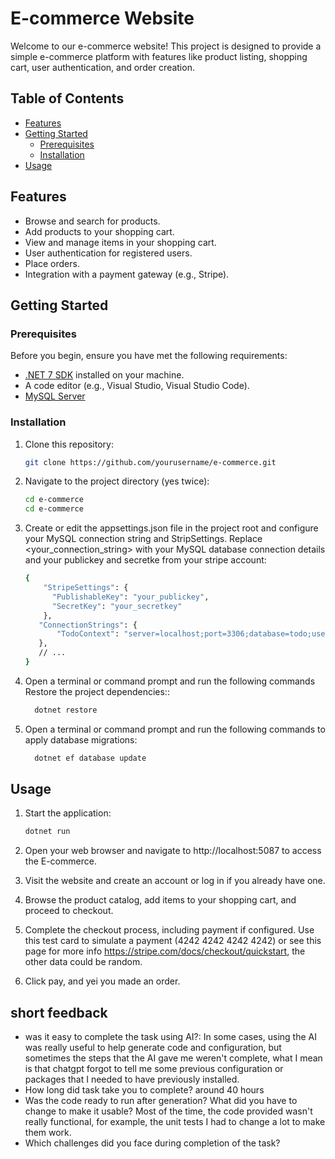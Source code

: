 # E-commerce Website

Welcome to our e-commerce website! This project is designed to provide a simple e-commerce platform with features like product listing, shopping cart, user authentication, and order creation.

## Table of Contents

- [Features](#features)
- [Getting Started](#getting-started)
  - [Prerequisites](#prerequisites)
  - [Installation](#installation)
- [Usage](#usage)

## Features

- Browse and search for products.
- Add products to your shopping cart.
- View and manage items in your shopping cart.
- User authentication for registered users.
- Place orders.
- Integration with a payment gateway (e.g., Stripe).

## Getting Started

### Prerequisites

Before you begin, ensure you have met the following requirements:

- [.NET 7 SDK](https://dotnet.microsoft.com/download/dotnet/7.0) installed on your machine.
- A code editor (e.g., Visual Studio, Visual Studio Code).
- [MySQL Server](https://dev.mysql.com/downloads/mysql/)

### Installation

1. Clone this repository:

   ```bash
   git clone https://github.com/yourusername/e-commerce.git
   
2. Navigate to the project directory (yes twice):
   
   ```bash
   cd e-commerce
   cd e-commerce

3. Create or edit the appsettings.json file in the project root and configure your MySQL connection string and StripSettings. Replace <your_connection_string> with your MySQL database connection details and your publickey and secretke from your stripe account:
    ```bash
    {
        "StripeSettings": {
          "PublishableKey": "your_publickey",
          "SecretKey": "your_secretkey"
        },
       "ConnectionStrings": {
           "TodoContext": "server=localhost;port=3306;database=todo;user=root;password=<your_password>"
       },
       // ...
   }

4. Open a terminal or command prompt and run the following commands Restore the project dependencies::
   ```bash
     dotnet restore

5. Open a terminal or command prompt and run the following commands to apply database migrations:
   ```bash
     dotnet ef database update

## Usage
1. Start the application:
   ```bash
   dotnet run

2. Open your web browser and navigate to http://localhost:5087 to access the E-commerce.

3. Visit the website and create an account or log in if you already have one.

4. Browse the product catalog, add items to your shopping cart, and proceed to checkout.

5. Complete the checkout process, including payment if configured. Use this test card to simulate a payment (4242 4242 4242 4242) or see this page for more info https://stripe.com/docs/checkout/quickstart, the other data could be random.

6. Click pay, and yei you made an order.

## short feedback
- was it easy to complete the task using AI?:
In some cases, using the AI was really useful to help generate code and configuration, but sometimes the steps that the AI gave me weren't complete, what I mean is that chatgpt forgot to tell me some previous configuration or packages that I needed to have previously installed.
- How long did task take you to complete?
around 40 hours
- Was the code ready to run after generation? What did you have to change to make it usable?
Most of the time, the code provided wasn't really functional, for example, the unit tests I had to change a lot to make them work.
- Which challenges did you face during completion of the task?
